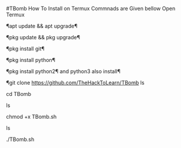 #TBomb
How To Install on Termux Commnads are Given bellow
Open Termux   

¶apt update && apt upgrade¶ 

¶pkg update && pkg upgrade¶ 

¶pkg install git¶  

¶pkg install python¶

¶pkg install python2¶ and python3 also install¶


¶git clone https://github.com/TheHackToLearn/TBomb
ls

cd TBomb

ls

chmod +x TBomb.sh

ls

./TBomb.sh


